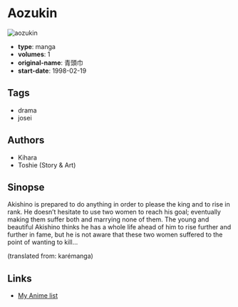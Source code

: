 # Aozukin

![aozukin](https://cdn.myanimelist.net/images/manga/1/18091.jpg)

-   **type**: manga
-   **volumes**: 1
-   **original-name**: 青頭巾
-   **start-date**: 1998-02-19

## Tags

-   drama
-   josei

## Authors

-   Kihara
-   Toshie (Story & Art)

## Sinopse

Akishino is prepared to do anything in order to please the king and to rise in rank. He doesn’t hesitate to use two women to reach his goal; eventually making them suffer both and marrying none of them. The young and beautiful Akishino thinks he has a whole life ahead of him to rise further and further in fame, but he is not aware that these two women suffered to the point of wanting to kill…

(translated from: karémanga)

## Links

-   [My Anime list](https://myanimelist.net/manga/12973/Aozukin)
